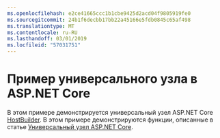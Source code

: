 ```yaml
---
ms.openlocfilehash: e2ce41665ccc1b1cbe9425d2acd04f9805919fe0
ms.sourcegitcommit: 24b1f6decbb17bb22a45166e5fdb0845c65af498
ms.translationtype: MT
ms.contentlocale: ru-RU
ms.lasthandoff: 03/01/2019
ms.locfileid: "57031751"
---
```

# <a name="aspnet-core-generic-host-sample"></a>Пример универсального узла в ASP.NET Core

В этом примере демонстрируется универсальный узел ASP.NET Core [HostBuilder](https://docs.microsoft.com/dotnet/api/microsoft.extensions.hosting.ihostedservice). В этом примере демонстрируются функции, описанные в статье [Универсальный узел ASP.NET Core](https://docs.microsoft.com/aspnet/core/fundamentals/host/generic-host).
